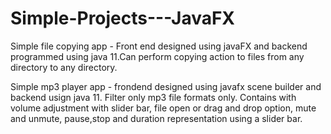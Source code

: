 # Simple-Projects---JavaFX
Simple file copying app - Front end designed using javaFX and backend programmed using java 11.Can perform copying action to files from any directory to any directory.

Simple mp3 player app - frondend  designed using javafx scene builder and backend usign java 11. Filter only mp3 file formats only. Contains with volume adjustment with slider bar, file open or drag and drop option, mute and unmute, pause,stop and duration representation using a slider bar.



